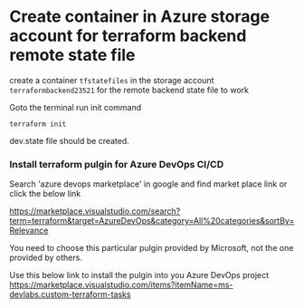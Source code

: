 # Create container in Azure storage account for terraform backend remote state file

create a container `tfstatefiles` in the storage account `terraformbackend23521` for the remote backend state file to work


Goto the terminal run init command

```
terraform init
```

dev.state file should be created.


### Install terraform pulgin for Azure DevOps CI/CD
Search 'azure devops marketplace' in google and find market place link or click the below link

https://marketplace.visualstudio.com/search?term=terraform&target=AzureDevOps&category=All%20categories&sortBy=Relevance

You need to choose this particular pulgin provided by Microsoft, not the one provided by others.

Use this below link to install the pulgin into you Azure DevOps project
https://marketplace.visualstudio.com/items?itemName=ms-devlabs.custom-terraform-tasks









